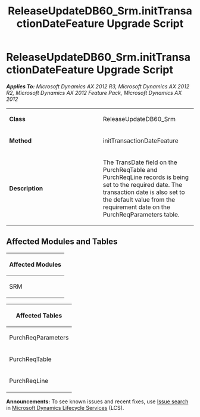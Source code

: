 ﻿---
title: ReleaseUpdateDB60_Srm.initTransactionDateFeature Upgrade Script
TOCTitle: ReleaseUpdateDB60_Srm.initTransactionDateFeature Upgrade Script
ms:assetid: b6bdbf3e-07ee-9a52-7da5-8fb1f458456a
ms:mtpsurl: https://msdn.microsoft.com/en-us/library/JJ737027(v=AX.60)
ms:contentKeyID: 49710710
ms.date: 05/18/2015
mtps_version: v=AX.60
---

# ReleaseUpdateDB60\_Srm.initTransactionDateFeature Upgrade Script 


_**Applies To:** Microsoft Dynamics AX 2012 R3, Microsoft Dynamics AX 2012 R2, Microsoft Dynamics AX 2012 Feature Pack, Microsoft Dynamics AX 2012_

<table>
<colgroup>
<col style="width: 50%" />
<col style="width: 50%" />
</colgroup>
<tbody>
<tr class="odd">
<td><p><strong>Class</strong></p></td>
<td><p>ReleaseUpdateDB60_Srm</p></td>
</tr>
<tr class="even">
<td><p><strong>Method</strong></p></td>
<td><p>initTransactionDateFeature</p></td>
</tr>
<tr class="odd">
<td><p><strong>Description</strong></p></td>
<td><p>The TransDate field on the PurchReqTable and PurchReqLine records is being set to the required date. The transaction date is also set to the default value from the requirement date on the PurchReqParameters table.</p></td>
</tr>
</tbody>
</table>


## Affected Modules and Tables

<table>
<colgroup>
<col style="width: 100%" />
</colgroup>
<thead>
<tr class="header">
<th><p>Affected Modules</p></th>
</tr>
</thead>
<tbody>
<tr class="odd">
<td><p>SRM</p></td>
</tr>
</tbody>
</table>


<table>
<colgroup>
<col style="width: 100%" />
</colgroup>
<thead>
<tr class="header">
<th><p>Affected Tables</p></th>
</tr>
</thead>
<tbody>
<tr class="odd">
<td><p>PurchReqParameters</p></td>
</tr>
<tr class="even">
<td><p>PurchReqTable</p></td>
</tr>
<tr class="odd">
<td><p>PurchReqLine</p></td>
</tr>
</tbody>
</table>

  
**Announcements:** To see known issues and recent fixes, use [Issue search](http://go.microsoft.com/fwlink/?linkid=389258) in [Microsoft Dynamics Lifecycle Services](http://go.microsoft.com/fwlink/?linkid=306505) (LCS).

